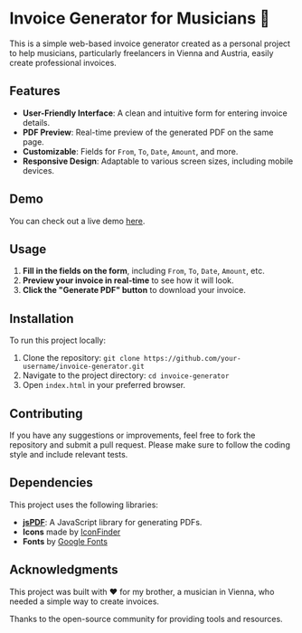 # Invoice Generator for Musicians 🎻

This is a simple web-based invoice generator created as a personal project to help musicians, particularly freelancers in Vienna and Austria, easily create professional invoices.

## Features

- **User-Friendly Interface**: A clean and intuitive form for entering invoice details.
- **PDF Preview**: Real-time preview of the generated PDF on the same page.
- **Customizable**: Fields for `From`, `To`, `Date`, `Amount`, and more.
- **Responsive Design**: Adaptable to various screen sizes, including mobile devices.

## Demo

You can check out a live demo [here](#https://katerynajeeva.github.io/generate-invoice/).

## Usage

1. **Fill in the fields on the form**, including `From`, `To`, `Date`, `Amount`, etc.
2. **Preview your invoice in real-time** to see how it will look.
3. **Click the "Generate PDF" button** to download your invoice.

## Installation

To run this project locally:

1. Clone the repository: `git clone https://github.com/your-username/invoice-generator.git`
2. Navigate to the project directory: `cd invoice-generator`
3. Open `index.html` in your preferred browser.

## Contributing

If you have any suggestions or improvements, feel free to fork the repository and submit a pull request. Please make sure to follow the coding style and include relevant tests.

## Dependencies

This project uses the following libraries:

- **[jsPDF](https://github.com/parallax/jsPDF)**: A JavaScript library for generating PDFs.
- **Icons** made by [IconFinder](https://www.iconfinder.com/)
- **Fonts** by [Google Fonts](https://fonts.google.com/)

## Acknowledgments

This project was built with ❤️ for my brother, a musician in Vienna, who needed a simple way to create invoices.

Thanks to the open-source community for providing tools and resources.
